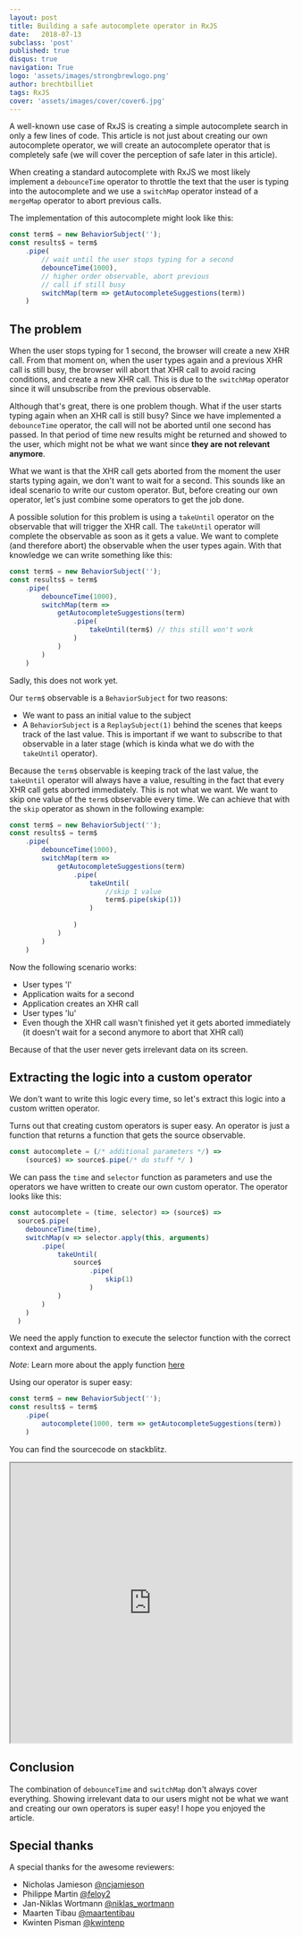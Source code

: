 ```yaml
---
layout: post
title: Building a safe autocomplete operator in RxJS
date:   2018-07-13
subclass: 'post'
published: true
disqus: true
navigation: True
logo: 'assets/images/strongbrewlogo.png'
author: brechtbilliet
tags: RxJS
cover: 'assets/images/cover/cover6.jpg'
---
```


A well-known use case of RxJS is creating a simple autocomplete search in only a few lines of code.
This article is not just about creating our own autocomplete operator, we will create an autocomplete operator that is completely safe (we will cover the perception of safe later in this article).

When creating a standard autocomplete with RxJS we most likely implement a `debounceTime` operator to throttle the text that the user is typing into the autocomplete and we use a `switchMap` operator instead of a `mergeMap` operator to abort previous calls.

The implementation of this autocomplete might look like this:

```typescript
const term$ = new BehaviorSubject('');
const results$ = term$
    .pipe(
        // wait until the user stops typing for a second
        debounceTime(1000),
        // higher order observable, abort previous
        // call if still busy
        switchMap(term => getAutocompleteSuggestions(term))
    )
```

## The problem

When the user stops typing for 1 second, the browser will create a new XHR call. From that moment on, when the user types again and a previous XHR call is still busy, the browser will abort that XHR call to avoid racing conditions, and create a new XHR call. This is due to the `switchMap` operator since it will unsubscribe from the previous observable.

Although that's great, there is one problem though. What if the user starts typing again when an XHR call is still busy? 
Since we have implemented a `debounceTime` operator, the call will not be aborted until one second has passed.
In that period of time new results might be returned and showed to the user, which might not be what we want since **they are not relevant anymore**.

What we want is that the XHR call gets aborted from the moment the user starts typing again, we don't want to wait for a second.
This sounds like an ideal scenario to write our custom operator.
But, before creating our own operator, let's just combine some operators to get the job done.

A possible solution for this problem is using a `takeUntil` operator on the observable that will trigger the XHR call.
The `takeUntil` operator will complete the observable as soon as it gets a value. We want to complete (and therefore abort) the observable when the user types again. With that knowledge we can write something like this:

```typescript
const term$ = new BehaviorSubject('');
const results$ = term$
    .pipe(
        debounceTime(1000),
        switchMap(term => 
            getAutocompleteSuggestions(term)
                .pipe(
                    takeUntil(term$) // this still won't work
                )
            )
        )
    )
```

Sadly, this does not work yet.

Our `term$` observable is a `BehaviorSubject` for two reasons:
- We want to pass an initial value to the subject
- A `BehaviorSubject` is a `ReplaySubject(1)` behind the scenes that keeps track of the last value. This is important if we want to subscribe to that observable in a later stage (which is kinda what we do with the `takeUntil` operator).

Because the `term$` observable is keeping track of the last value, the `takeUntil` operator will always have a value, resulting in the fact that every XHR call gets aborted immediately. This is not what we want.
We want to skip one value of the `term$` observable every time.
We can achieve that with the `skip` operator as shown in the following example:

```typescript
const term$ = new BehaviorSubject('');
const results$ = term$
    .pipe(
        debounceTime(1000),
        switchMap(term => 
            getAutocompleteSuggestions(term)
                .pipe(
                    takeUntil(
                        //skip 1 value
                        term$.pipe(skip(1))
                    )
                        
                )
            )
        )
    )
```

Now the following scenario works:
- User types 'l'
- Application waits for a second
- Application creates an XHR call
- User types 'lu'
- Even though the XHR call wasn't finished yet it gets aborted immediately (it doesn't wait for a second anymore to abort that XHR call)

Because of that the user never gets irrelevant data on its screen.

## Extracting the logic into a custom operator

We don't want to write this logic every time, so let's extract this logic into a custom written operator.

Turns out that creating custom operators is super easy. An operator is just a function that returns a function that gets the source observable.

```typescript
const autocomplete = (/* additional parameters */) => 
    (source$) => source$.pipe(/* do stuff */ )
```

We can pass the `time` and `selector` function as parameters and use the operators we have written to create our own custom operator.
The operator looks like this:

```typescript
const autocomplete = (time, selector) => (source$) =>
  source$.pipe(
    debounceTime(time),
    switchMap(v => selector.apply(this, arguments)
        .pipe(
            takeUntil(
                source$
                    .pipe(
                        skip(1)
                    )
            )
        )
    )
  )
```
We need the apply function to execute the selector function with the correct context and arguments.

*Note*: Learn more about the apply function [here](https://developer.mozilla.org/en-US/docs/Web/JavaScript/Reference/Global_Objects/Function/apply)

Using our operator is super easy:

```typescript
const term$ = new BehaviorSubject('');
const results$ = term$
    .pipe(
        autocomplete(1000, term => getAutocompleteSuggestions(term))
    )
```

You can find the sourcecode on stackblitz.
<iframe src="https://stackblitz.com/edit/safe-switchmap?embed=1&file=src/app/app.component.ts" style="width: 100%; height: 500px"></iframe>

## Conclusion

The combination of `debounceTime` and `switchMap` don't always cover everything. Showing irrelevant data to our users might not be what we want and creating our own operators is super easy! I hope you enjoyed the article.

## Special thanks

A special thanks for the awesome reviewers:

- Nicholas Jamieson [@ncjamieson](https://twitter.com/ncjamieson)
- Philippe Martin [@feloy2](https://twitter.com/feloy2)
- Jan-Niklas Wortmann [@niklas_wortmann](https://twitter.com/niklas_wortmann)
- Maarten Tibau [@maartentibau](https://twitter.com/maartentibau)
- Kwinten Pisman [@kwintenp](https://twitter.com/kwintenp)
